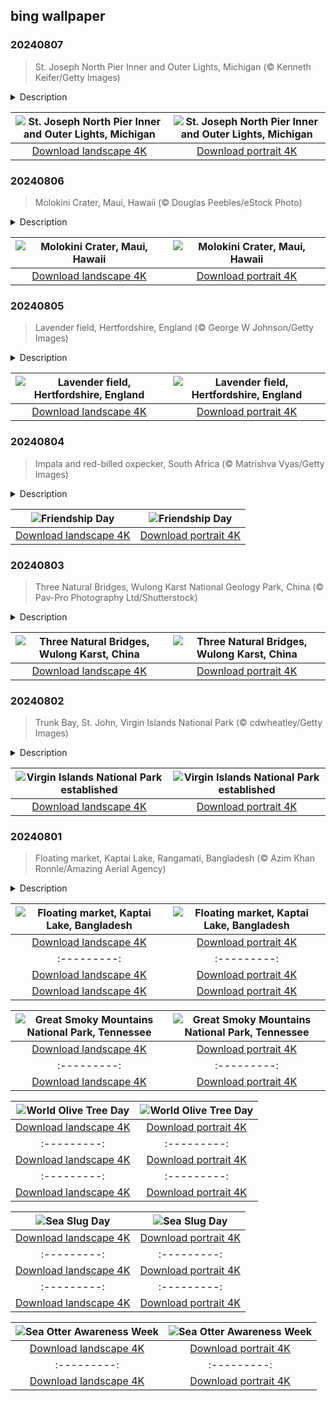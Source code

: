 ## bing wallpaper

### 20240807

> St. Joseph North Pier Inner and Outer Lights, Michigan (© Kenneth Keifer/Getty Images)

<details>
<summary>Description</summary>

> Amid dusky hues, lighthouses mark where a Great Lake meets a river. Two piers were built on Lake Michigan, one either side of the mouth of the St. Joseph River to help protect ships sailing upstream. In the early 20th century, a lighthouse was built at the end of each pier; the St. Joseph North Pier Inner and Outer Lights, pictured here.
> 
> Congress designated August 7 as National Lighthouse Day in 1989 to commemorate the 200th anniversary of the Lighthouse Act and to celebrate these iconic structures. Lighthouses not only mark hazards, and safe entries to harbors; these striking buildings also add a touch of romance to coastal scenes and shine a light onto our maritime history.
> 
> 

</details>

| ![St. Joseph North Pier Inner and Outer Lights, Michigan](https://cn.bing.com/th?id=OHR.MichiganLighthouse_EN-US2082743301_UHD.jpg&pid=hp&w=400&h=224&rs=1&c=4) | ![St. Joseph North Pier Inner and Outer Lights, Michigan](https://cn.bing.com/th?id=OHR.MichiganLighthouse_EN-US2082743301_1080x1920.jpg&pid=hp&w=155&h=315&rs=1&c=4) |
|:---------:|:---------:|
| [Download landscape 4K](https://cn.bing.com/th?id=OHR.MichiganLighthouse_EN-US2082743301_UHD.jpg) | [Download portrait 4K](https://cn.bing.com/th?id=OHR.MichiganLighthouse_EN-US2082743301_1080x1920.jpg) |

### 20240806

> Molokini Crater, Maui, Hawaii (© Douglas Peebles/eStock Photo)

<details>
<summary>Description</summary>

> Today we're at Molokini Crater. This pleasant crescent in the Pacific Ocean lies in the 'Alalākeiki Channel between the Hawaiian islands of Maui and Kaho'olawe. The islet is all that remains of a volcano that erupted about 230,000 years ago. According to Hawaiian mythology, Pele the fire goddess was in love with a man named Mo'o. The trouble was that Mo'o was in love with another woman. Pele's revenge was typically violent: She cut her rival in two, her body becoming Molokini, while her head became Pu'u Olai, a cinder cone on Maui.
> 
> Molokini Crater these days is a prime scuba and snorkeling destination; the islet's crescent shape protects divers from waves and currents, allowing them to enjoy the reef. This habitat is home to at least 250 species of fish, including black triggerfish and parrotfish, as well as 38 species of hard coral, and some 100 species of algae. So, come on in, the water's lovely. Just be sure not to anger Pele.
> 
> 

</details>

| ![Molokini Crater, Maui, Hawaii](https://cn.bing.com/th?id=OHR.MolokiniHawaii_EN-US7128254175_UHD.jpg&pid=hp&w=400&h=224&rs=1&c=4) | ![Molokini Crater, Maui, Hawaii](https://cn.bing.com/th?id=OHR.MolokiniHawaii_EN-US7128254175_1080x1920.jpg&pid=hp&w=155&h=315&rs=1&c=4) |
|:---------:|:---------:|
| [Download landscape 4K](https://cn.bing.com/th?id=OHR.MolokiniHawaii_EN-US7128254175_UHD.jpg) | [Download portrait 4K](https://cn.bing.com/th?id=OHR.MolokiniHawaii_EN-US7128254175_1080x1920.jpg) |

### 20240805

> Lavender field, Hertfordshire, England (© George W Johnson/Getty Images)

<details>
<summary>Description</summary>

> This lavender landscape stretching over fields in the English county of Hertfordshire is the quintessential summer scene. A member of the mint family, lavender has been popular through various civilizations. It was used by the Egyptians for mummification; traces of lavender were discovered in the tomb of Tutankhamun. It was also treasured by the Romans for its healing and cleansing properties.
> 
> Lavender is planted during the spring season, reaching its peak bloom in July. It doesn't just look good, it smells great too, and the scent is said to help people relax. The fragrant oil is a staple in wellness practices, including aromatherapy, where it's used for stress relief, and is a valued ingredient in the perfume industry. This plant is also used in the kitchen, adding a floral touch to dishes and drinks. So, next time you feel stressed let a few drops of lavender essential oil calm you down.
> 
> 

</details>

| ![Lavender field, Hertfordshire, England](https://cn.bing.com/th?id=OHR.HertfordshireLavender_EN-US6911884438_UHD.jpg&pid=hp&w=400&h=224&rs=1&c=4) | ![Lavender field, Hertfordshire, England](https://cn.bing.com/th?id=OHR.HertfordshireLavender_EN-US6911884438_1080x1920.jpg&pid=hp&w=155&h=315&rs=1&c=4) |
|:---------:|:---------:|
| [Download landscape 4K](https://cn.bing.com/th?id=OHR.HertfordshireLavender_EN-US6911884438_UHD.jpg) | [Download portrait 4K](https://cn.bing.com/th?id=OHR.HertfordshireLavender_EN-US6911884438_1080x1920.jpg) |

### 20240804

> Impala and red-billed oxpecker, South Africa (© Matrishva Vyas/Getty Images)

<details>
<summary>Description</summary>

> Friendship comes in all shapes and sizes. This impala and the red-billed oxpecker, pictured in South Africa, both get something out of buddying up. The oxpecker gets food by eating ticks from the impala's skin, while the impala gets to stay clean.
> 
> From exchanging friendship bracelets to sharing social media posts and messages, Americans have come up with their own special traditions to appreciate their pals. And this is a good day to reflect on the many ways friendship impacts our lives. The first Sunday of August is Friendship Day. So, let's learn from our homepage duo and reach out to our friends, to catch up on each other's lives or to simply say, 'I appreciate you.'
> 
> 

</details>

| ![Friendship Day](https://cn.bing.com/th?id=OHR.ImpalaOxpecker_EN-US6835989068_UHD.jpg&pid=hp&w=400&h=224&rs=1&c=4) | ![Friendship Day](https://cn.bing.com/th?id=OHR.ImpalaOxpecker_EN-US6835989068_1080x1920.jpg&pid=hp&w=155&h=315&rs=1&c=4) |
|:---------:|:---------:|
| [Download landscape 4K](https://cn.bing.com/th?id=OHR.ImpalaOxpecker_EN-US6835989068_UHD.jpg) | [Download portrait 4K](https://cn.bing.com/th?id=OHR.ImpalaOxpecker_EN-US6835989068_1080x1920.jpg) |

### 20240803

> Three Natural Bridges, Wulong Karst National Geology Park, China (© Pav-Pro Photography Ltd/Shutterstock)

<details>
<summary>Description</summary>

> Carved by nature over centuries, the Three Natural Bridges tower over a deep gorge in Wulong Karst. This part of China is known for its karst landscape, which includes towering arches, extensive caves, and other rock formations. These limestone bridges are named after three dragons: Tianlong (Sky Dragon), Heilong (Black Dragon), and Qinglong (Azure Dragon), which is the tallest at 922 feet. Visitors can explore the mossy gorge beneath and the wider Wulong Karst National Geology Park, including the 9,337-foot Furong Cave with its huge limestone stalactites. Standing beneath these magnificent natural bridges, you can't help but be humbled by the sheer power of time and nature.
> 
> 
> 
> 

</details>

| ![Three Natural Bridges, Wulong Karst, China](https://cn.bing.com/th?id=OHR.WulongKarst_EN-US6752358338_UHD.jpg&pid=hp&w=400&h=224&rs=1&c=4) | ![Three Natural Bridges, Wulong Karst, China](https://cn.bing.com/th?id=OHR.WulongKarst_EN-US6752358338_1080x1920.jpg&pid=hp&w=155&h=315&rs=1&c=4) |
|:---------:|:---------:|
| [Download landscape 4K](https://cn.bing.com/th?id=OHR.WulongKarst_EN-US6752358338_UHD.jpg) | [Download portrait 4K](https://cn.bing.com/th?id=OHR.WulongKarst_EN-US6752358338_1080x1920.jpg) |

### 20240802

> Trunk Bay, St. John, Virgin Islands National Park (© cdwheatley/Getty Images)

<details>
<summary>Description</summary>

> In 1956, businessman and conservationist Laurance Rockefeller saw the beauty of St. John, one of the US Virgin Islands in the Caribbean, and knew it had to be preserved. He donated more than 5,000 acres of land to the National Park Service, and today we're marking the 68th anniversary of Virgin Islands National Park. Covering about 60% of St. John and 5,650 acres of submerged lands, the park boasts stunning white-sand beaches, coral reefs, and historic sites.
> 
> On the Reef Bay Trail, hikers can see ancient Taino petroglyphs and old sugar plantation ruins, showcasing the island's colonial past. From an underwater snorkeling trail in Trunk Bay, pictured here, to Maho Bay's turtle-filled waters, the park offers a diverse array of marine adventures.
> 
> 

</details>

| ![Virgin Islands National Park established](https://cn.bing.com/th?id=OHR.TrunkBay_EN-US6585719799_UHD.jpg&pid=hp&w=400&h=224&rs=1&c=4) | ![Virgin Islands National Park established](https://cn.bing.com/th?id=OHR.TrunkBay_EN-US6585719799_1080x1920.jpg&pid=hp&w=155&h=315&rs=1&c=4) |
|:---------:|:---------:|
| [Download landscape 4K](https://cn.bing.com/th?id=OHR.TrunkBay_EN-US6585719799_UHD.jpg) | [Download portrait 4K](https://cn.bing.com/th?id=OHR.TrunkBay_EN-US6585719799_1080x1920.jpg) |

### 20240801

> Floating market, Kaptai Lake, Rangamati, Bangladesh (© Azim Khan Ronnie/Amazing Aerial Agency)

<details>
<summary>Description</summary>

> Every Saturday, the largest artificial lake in Bangladesh comes to life with colors and flavors. Kaptai Lake in Rangamati District is home to the floating market of seasonal fruit seen in today's image. The lake was created in the early 1960s to generate hydropower, submerging not just land and the palace of the king of the Chakmas, Bangladesh's largest ethnic minority group, but a way of life, displacing 100,000 people. Sixty years on and the landscape has changed. This buoyant bazaar has become a livelihood, as farmers navigate their wooden vessels along the bank to engage with eager buyers. You leave with a bag full of fresh fruit or just a bunch of unforgettable memories, whatever floats your boat.
> 
> 
> 
> 

</details>

| ![Floating market, Kaptai Lake, Bangladesh](https://cn.bing.com/th?id=OHR.KaptaiLake_EN-US6490685268_UHD.jpg&pid=hp&w=400&h=224&rs=1&c=4) | ![Floating market, Kaptai Lake, Bangladesh](https://cn.bing.com/th?id=OHR.KaptaiLake_EN-US6490685268_1080x1920.jpg&pid=hp&w=155&h=315&rs=1&c=4) |
|:---------:|:---------:|
| [Download landscape 4K](https://cn.bing.com/th?id=OHR.KaptaiLake_EN-US6490685268_UHD.jpg) | [Download portrait 4K](https://cn.bing.com/th?id=OHR.KaptaiLake_EN-US6490685268_1080x1920.jpg) |c=4) |
|:---------:|:---------:|
| [Download landscape 4K](https://cn.bing.com/th?id=OHR.HoodoosBryce_EN-US6434628044_UHD.jpg) | [Download portrait 4K](https://cn.bing.com/th?id=OHR.HoodoosBryce_EN-US6434628044_1080x1920.jpg) |d landscape 4K](https://cn.bing.com/th?id=OHR.GimignanoTuscany_EN-US6339668180_UHD.jpg) | [Download portrait 4K](https://cn.bing.com/th?id=OHR.GimignanoTuscany_EN-US6339668180_1080x1920.jpg) |N-US6029381108_UHD.jpg) | [Download portrait 4K](https://cn.bing.com/th?id=OHR.BeachHutsSweden_EN-US6029381108_1080x1920.jpg) |----:|
| [Download landscape 4K](https://cn.bing.com/th?id=OHR.RhinelandVineyards_EN-US5864380431_UHD.jpg) | [Download portrait 4K](https://cn.bing.com/th?id=OHR.RhinelandVineyards_EN-US5864380431_1080x1920.jpg) |https://cn.bing.com/th?id=OHR.RhinelandVineyards_ZH-CN3332101688_UHD.jpg) | [Download portrait 4K](https://cn.bing.com/th?id=OHR.RhinelandVineyards_ZH-CN3332101688_1080x1920.jpg) |> 

</details>

| ![Great Smoky Mountains National Park, Tennessee](https://cn.bing.com/th?id=OHR.SmokyMountainTrail_EN-US9730767535_UHD.jpg&pid=hp&w=400&h=224&rs=1&c=4) | ![Great Smoky Mountains National Park, Tennessee](https://cn.bing.com/th?id=OHR.SmokyMountainTrail_EN-US9730767535_1080x1920.jpg&pid=hp&w=155&h=315&rs=1&c=4) |
|:---------:|:---------:|
| [Download landscape 4K](https://cn.bing.com/th?id=OHR.SmokyMountainTrail_EN-US9730767535_UHD.jpg) | [Download portrait 4K](https://cn.bing.com/th?id=OHR.SmokyMountainTrail_EN-US9730767535_1080x1920.jpg) |S6936891495_UHD.jpg) | [Download portrait 4K](https://cn.bing.com/th?id=OHR.BardenasBiosphere_EN-US6936891495_1080x1920.jpg) |D.jpg) | [Download portrait 4K](https://cn.bing.com/th?id=OHR.LesBravesNormandy_EN-US6707866678_1080x1920.jpg) |789937_1080x1920.jpg&pid=hp&w=155&h=315&rs=1&c=4) |
|:---------:|:---------:|
| [Download landscape 4K](https://cn.bing.com/th?id=OHR.Cecropia_EN-US9602789937_UHD.jpg) | [Download portrait 4K](https://cn.bing.com/th?id=OHR.Cecropia_EN-US9602789937_1080x1920.jpg) |though olive trees do not grow very tall, usually no more than 30 feet, they live a very long time. One of the oldest known trees in the world, in Portugal, is believed to be 3,350 years old. Many live for millennia, their trunks growing thick and gnarled, and their branches bearing fruit century after century. As civilizations rise and fall around them, these hardy trees remain resilient and steadfast.
> 
> 

</details>

| ![World Olive Tree Day](https://cn.bing.com/th?id=OHR.OliveTreeDay_EN-US9460125670_UHD.jpg&pid=hp&w=400&h=224&rs=1&c=4) | ![World Olive Tree Day](https://cn.bing.com/th?id=OHR.OliveTreeDay_EN-US9460125670_1080x1920.jpg&pid=hp&w=155&h=315&rs=1&c=4) |
|:---------:|:---------:|
| [Download landscape 4K](https://cn.bing.com/th?id=OHR.OliveTreeDay_EN-US9460125670_UHD.jpg) | [Download portrait 4K](https://cn.bing.com/th?id=OHR.OliveTreeDay_EN-US9460125670_1080x1920.jpg) |pid=hp&w=155&h=315&rs=1&c=4) |
|:---------:|:---------:|
| [Download landscape 4K](https://cn.bing.com/th?id=OHR.MonksMound_EN-US9323884241_UHD.jpg) | [Download portrait 4K](https://cn.bing.com/th?id=OHR.MonksMound_EN-US9323884241_1080x1920.jpg) |](https://cn.bing.com/th?id=OHR.Calacas_EN-US6430903741_UHD.jpg) | [Download portrait 4K](https://cn.bing.com/th?id=OHR.Calacas_EN-US6430903741_1080x1920.jpg) |.com/th?id=OHR.SealRiver_EN-US6267835630_1080x1920.jpg&pid=hp&w=155&h=315&rs=1&c=4) |
|:---------:|:---------:|
| [Download landscape 4K](https://cn.bing.com/th?id=OHR.SealRiver_EN-US6267835630_UHD.jpg) | [Download portrait 4K](https://cn.bing.com/th?id=OHR.SealRiver_EN-US6267835630_1080x1920.jpg) |e a more fitting name. Someone call Terry.
> 
> 

</details>

| ![Sea Slug Day](https://cn.bing.com/th?id=OHR.SeaAngel_EN-US5531672696_UHD.jpg&pid=hp&w=400&h=224&rs=1&c=4) | ![Sea Slug Day](https://cn.bing.com/th?id=OHR.SeaAngel_EN-US5531672696_1080x1920.jpg&pid=hp&w=155&h=315&rs=1&c=4) |
|:---------:|:---------:|
| [Download landscape 4K](https://cn.bing.com/th?id=OHR.SeaAngel_EN-US5531672696_UHD.jpg) | [Download portrait 4K](https://cn.bing.com/th?id=OHR.SeaAngel_EN-US5531672696_1080x1920.jpg) |OHR.DarkSkyAcadia_EN-US6966527964_1080x1920.jpg) |.bing.com/th?id=OHR.GoldenJellyfish_EN-US6743816471_1080x1920.jpg&pid=hp&w=155&h=315&rs=1&c=4) |
|:---------:|:---------:|
| [Download landscape 4K](https://cn.bing.com/th?id=OHR.GoldenJellyfish_EN-US6743816471_UHD.jpg) | [Download portrait 4K](https://cn.bing.com/th?id=OHR.GoldenJellyfish_EN-US6743816471_1080x1920.jpg) |ng.com/th?id=OHR.LastDollarRoad_EN-US7923638318_UHD.jpg&pid=hp&w=400&h=224&rs=1&c=4) | ![First day of autumn](https://cn.bing.com/th?id=OHR.LastDollarRoad_EN-US7923638318_1080x1920.jpg&pid=hp&w=155&h=315&rs=1&c=4) |
|:---------:|:---------:|
| [Download landscape 4K](https://cn.bing.com/th?id=OHR.LastDollarRoad_EN-US7923638318_UHD.jpg) | [Download portrait 4K](https://cn.bing.com/th?id=OHR.LastDollarRoad_EN-US7923638318_1080x1920.jpg) |ppers who hunted otters to near extinction before they were protected by law. Although sea otter populations have rebounded, they are still considered endangered. Otters live along the Pacific Coast of North America, from California up to Alaska. Although they can walk on land, they almost never find the need or desire to, even when it's nap time. When they're ready for a snooze, they'll raft up, wrap themselves in a strand of kelp to keep them from drifting away, and recline on the world's biggest waterbed.

</details>

| ![Sea Otter Awareness Week](https://cn.bing.com/th?id=OHR.SitkaOtters_EN-US7714053956_UHD.jpg&pid=hp&w=400&h=224&rs=1&c=4) | ![Sea Otter Awareness Week](https://cn.bing.com/th?id=OHR.SitkaOtters_EN-US7714053956_1080x1920.jpg&pid=hp&w=155&h=315&rs=1&c=4) |
|:---------:|:---------:|
| [Download landscape 4K](https://cn.bing.com/th?id=OHR.SitkaOtters_EN-US7714053956_UHD.jpg) | [Download portrait 4K](https://cn.bing.com/th?id=OHR.SitkaOtters_EN-US7714053956_1080x1920.jpg) |oo_EN-US7569665443_UHD.jpg&pid=hp&w=400&h=224&rs=1&c=4) | ![World Bamboo Day](https://cn.bing.com/th?id=OHR.ArashiyamaBamboo_EN-US7569665443_1080x1920.jpg&pid=hp&w=155&h=315&rs=1&c=4) |
|:---------:|:---------:|
| [Download landscape 4K](https://cn.bing.com/th?id=OHR.ArashiyamaBamboo_EN-US7569665443_UHD.jpg) | [Download portrait 4K](https://cn.bing.com/th?id=OHR.ArashiyamaBamboo_EN-US7569665443_1080x1920.jpg) |